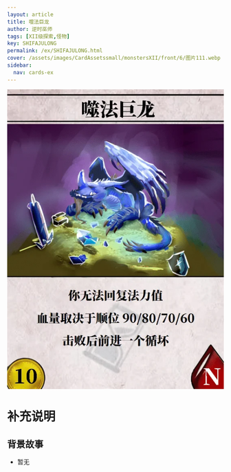 ```yaml
---
layout: article
title: 噬法巨龙
author: 逆时巫师
tags: [XII级探索,怪物]
key: SHIFAJULONG
permalink: /ex/SHIFAJULONG.html
cover: /assets/images/CardAssetssmall/monstersXII/front/6/图片111.webp
sidebar:
  nav: cards-ex
---
```

![](/assets/images/CardAssets/monstersXII/front/6/图片111.webp)

# 补充说明



## 背景故事
* 暂无